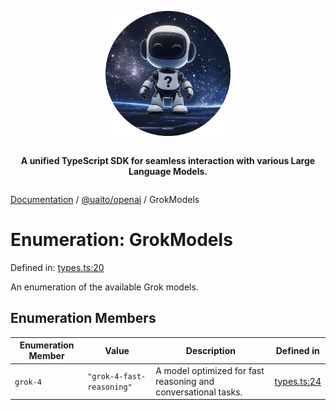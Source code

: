 <div style="display:flex; flex-direction:column; align-items:center;">
<p align="center">
  <img src="../UAITO.png" alt="UAITO Logo" width="200"/>
</p>

<p align="center">
  <strong>A unified TypeScript SDK for seamless interaction with various Large Language Models.</strong>
</p>
</div>

[Documentation](README.md) / [@uaito/openai](@uaito.openai.md) / GrokModels

# Enumeration: GrokModels

Defined in: [types.ts:20](https://github.com/elribonazo/uaito/blob/a08130038b69653f097dc58d6aedccf1beff2999/packages/openai/src/types.ts#L20)

An enumeration of the available Grok models.

## Enumeration Members

| Enumeration Member | Value | Description | Defined in |
| ------ | ------ | ------ | ------ |
| <a id="grok-4"></a> `grok-4` | `"grok-4-fast-reasoning"` | A model optimized for fast reasoning and conversational tasks. | [types.ts:24](https://github.com/elribonazo/uaito/blob/a08130038b69653f097dc58d6aedccf1beff2999/packages/openai/src/types.ts#L24) |
